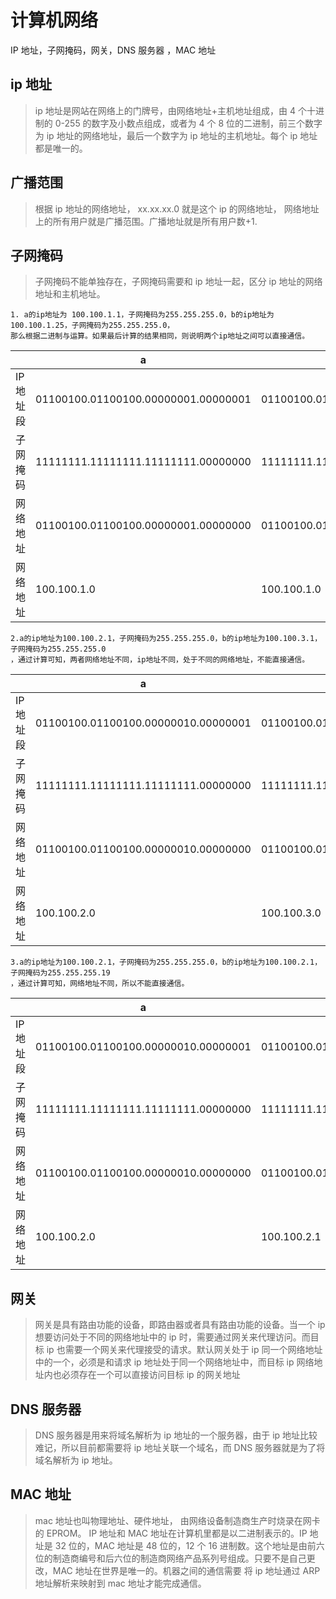 # 计算机网络

IP 地址，子网掩码，网关，DNS 服务器 ，MAC 地址

## ip 地址

> ip 地址是网站在网络上的门牌号，由网络地址+主机地址组成，由 4 个十进制的 0-255 的数字及小数点组成，或者为 4 个 8 位的二进制，前三个数字为 ip 地址的网络地址，最后一个数字为 ip 地址的主机地址。每个 ip 地址都是唯一的。

## 广播范围

> 根据 ip 地址的网络地址， xx.xx.xx.0 就是这个 ip 的网络地址， 网络地址上的所有用户就是广播范围。广播地址就是所有用户数+1.

## 子网掩码

> 子网掩码不能单独存在，子网掩码需要和 ip 地址一起，区分 ip 地址的网络地址和主机地址。

```
1. a的ip地址为 100.100.1.1，子网掩码为255.255.255.0，b的ip地址为100.100.1.25，子网掩码为255.255.255.0，
那么根据二进制与运算。如果最后计算的结果相同，则说明两个ip地址之间可以直接通信。
```

|           | a                                   | b                                   |
| --------- | ----------------------------------- | ----------------------------------- |
| IP 地址段 | 01100100.01100100.00000001.00000001 | 01100100.01100100.00000001.00011001 |
| 子网掩码  | 11111111.11111111.11111111.00000000 | 11111111.11111111.11111111.00000000 |
| 网络地址  | 01100100.01100100.00000001.00000000 | 01100100.01100100.00000001.00000000 |
| 网络地址  | 100.100.1.0                         | 100.100.1.0                         |

```
2.a的ip地址为100.100.2.1，子网掩码为255.255.255.0，b的ip地址为100.100.3.1，子网掩码为255.255.255.0
，通过计算可知，两者网络地址不同，ip地址不同，处于不同的网络地址，不能直接通信。
```

|           | a                                   | b                                   |
| --------- | ----------------------------------- | ----------------------------------- |
| IP 地址段 | 01100100.01100100.00000010.00000001 | 01100100.01100100.00000011.00000001 |
| 子网掩码  | 11111111.11111111.11111111.00000000 | 11111111.11111111.11111111.00000000 |
| 网络地址  | 01100100.01100100.00000010.00000000 | 01100100.01100100.00000011.00000000 |
| 网络地址  | 100.100.2.0                         | 100.100.3.0                         |

```
3.a的ip地址为100.100.2.1，子网掩码为255.255.255.0，b的ip地址为100.100.2.1，子网掩码为255.255.255.19
，通过计算可知，网络地址不同，所以不能直接通信。
```

|           | a                                   | b                                   |
| --------- | ----------------------------------- | ----------------------------------- |
| IP 地址段 | 01100100.01100100.00000010.00000001 | 01100100.01100100.00000010.00000001 |
| 子网掩码  | 11111111.11111111.11111111.00000000 | 11111111.11111111.11111111.00010011 |
| 网络地址  | 01100100.01100100.00000010.00000000 | 01100100.01100100.00000010.00000001 |
| 网络地址  | 100.100.2.0                         | 100.100.2.1                         |

## 网关

> 网关是具有路由功能的设备，即路由器或者具有路由功能的设备。当一个 ip 想要访问处于不同的网络地址中的 ip 时，需要通过网关来代理访问。而目标 ip 也需要一个网关来代理接受的请求。默认网关处于 ip 同一个网络地址中的一个，必须是和请求 ip 地址处于同一个网络地址中，而目标 ip 网络地址内也必须存在一个可以直接访问目标 ip 的网关地址

## DNS 服务器

> DNS 服务器是用来将域名解析为 ip 地址的一个服务器，由于 ip 地址比较难记，所以目前都需要将 ip 地址关联一个域名，而 DNS 服务器就是为了将域名解析为 ip 地址。

## MAC 地址

> mac 地址也叫物理地址、硬件地址， 由网络设备制造商生产时烧录在网卡的 EPROM。 IP 地址和 MAC 地址在计算机里都是以二进制表示的。IP 地址是 32 位的，MAC 地址是 48 位的，12 个 16 进制数。这个地址是由前六位的制造商编号和后六位的制造商网络产品系列号组成。只要不是自己更改，MAC 地址在世界是唯一的。机器之间的通信需要 将 ip 地址通过 ARP 地址解析来映射到 mac 地址才能完成通信。
